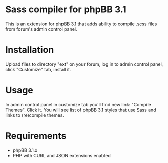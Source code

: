 # Sass compiler for phpBB 3.1

This is an extension for phpBB 3.1 that adds ability to compile .scss files from forum's admin control panel.

# Installation

Upload files to directory "ext" on your forum, log in to admin control panel, click "Customize" tab, install it.

# Usage

In admin control panel in customize tab you'll find new link: "Compile Themes". 
Click it. You will see list of phpBB 3.1 styles that use Sass and links to (re)compile themes.

# Requirements

- phpBB 3.1.x
- PHP with CURL and JSON extensions enabled
